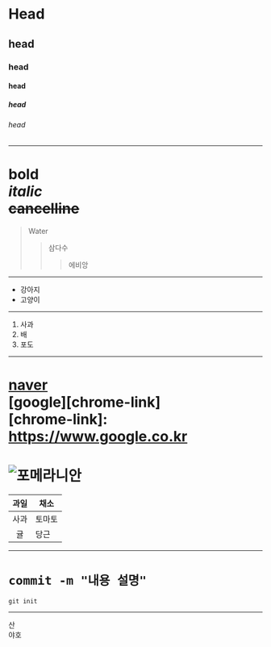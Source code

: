 # Head
## head
### head
#### head
##### head
###### head
---
**bold**  
*italic*  
~~cancelline~~   
===
> Water   
>> 삼다수   
>>> 에비앙   
---
* 강아지
* 고양이
---
1. 사과
2. 배
3. 포도
---
[naver](https://www.naver.com)  
[google][chrome-link]   
[chrome-link]: https://www.google.co.kr  
===
![포메라니안](https://biz.chosun.com/resizer/2aumev67xZWwmbRagGNpHqA5dhI=/430x268/smart/cloudfront-ap-northeast-1.images.arcpublishing.com/chosunbiz/4LRZUOQKVJZWIGE7PP5ZAYX7B4.jpg)
===
|과일|채소|
|:--:|--|
|사과|토마토|
|귤|당근|
---
`commit -m "내용 설명"`
===
```
git init
```
---
산   
    야호